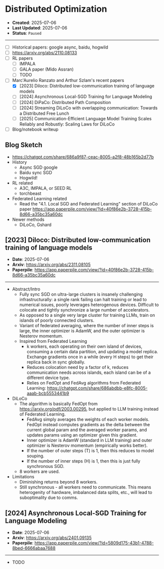 # Distributed Optimization

- **Created**: 2025-07-06
- **Last Updated**: 2025-07-06
- **Status**: `Paused`

---

- [ ] Historical papers: google async, baidu, hogwild
- [ ] <https://arxiv.org/abs/2110.08133>
- [ ] RL papers
  - [ ] IMPALA
  - [ ] GALA paper (Mido Assran)
  - [ ] TODO
- [ ] Marc'Aurelio Ranzato and Arthur Szlam's recent papers
  - [X] [2023] Diloco: Distributed low-communication training of language models
  - [ ] [2024] Asynchronous Local-SGD Training for Language Modeling
  - [ ] [2024] DiPaCo: Distributed Path Composition
  - [ ] [2024] Streaming DiLoCo with overlapping communication: Towards a Distributed Free Lunch
  - [ ] [2025] Communication-Efficient Language Model Training Scales Reliably and Robustly: Scaling Laws for DiLoCo
- [ ] Blog/notebook writeup

## Blog Sketch

- <https://chatgpt.com/share/686a9f87-ceac-8005-a2f8-48b165b2d77b>
- History
  - Async SGD google
  - Baidu sync SGD
  - Hogwild!
- RL related
  - A3C, IMPALA, or SEED RL
  - torchbeast
- Federated Learning related
  - Read the "4.1. Local SGD and Federated Learning" section of DiLoCo paper <https://app.paperpile.com/view/?id=40f86e2b-3728-415b-8d66-a35bc35a60dc>
- Newer methods
  - DiLoCo, Gshard

## [2023] Diloco: Distributed low-communication training of language models

- **Date**: 2025-07-06
- **Arxiv**: <https://arxiv.org/abs/2311.08105>
- **Paperpile**: <https://app.paperpile.com/view/?id=40f86e2b-3728-415b-8d66-a35bc35a60dc>

---

- Abstract/Intro
  - Fully sync SGD on ultra-large clusters is insanely challenging infrastructurally: a single rank failing can halt training or lead to numerical issues, poorly leverages heterogenous devices. Difficult to colocate and tightly synchronize a large number of accelerators.
  - As opposed to a single very large cluster for training LLMs, train on islands of poorly connected clusters.
  - Variant of federated averaging, where the number of inner steps is large, the inner optimizer is AdamW, and the outer optimizer is Nesterov momentum.
  - Inspired from Federated Learning
    - k workers, each operating on their own island of devices, consuming a certain data partition, and updating a model replica. Exchange gradients once in a while (every H steps) to get their replica back in sync globally.
    - Reduces colocation need by a factor of k, reduces communication needs across islands, each island can be of a different device type.
    - Relies on FedOpt and FedAvg algorithms from Federated Learning: <https://chatgpt.com/share/686abdbb-e8fc-8005-aaab-bcb5553441b9>
- DiLoCo
  - The algorithm is basically FedOpt from <https://arxiv.org/pdf/2003.00295>, but applied to LLM training instead of Federated Learning.
    - FedAvg simply averages the weights of each worker models. FedOpt instead computes gradients as the delta between the current global param and the averaged worker params, and updates params using an optimizer given this gradient.
    - Inner optimizer is AdamW (standard in LLM training) and outer optimizer is Nesterov momentum (empirically works better).
    - If the number of outer steps (T) is 1, then this reduces to model souping.
    - If the number of inner steps (H) is 1, then this is just fully synchronous SGD.
  - 8 workers are used.
- Limitations
  - Diminishing returns beyond 8 workers.
  - Still synchronous - all workers need to communicate. This means heterogenity of hardware, imbalanced data splits, etc., will lead to suboptimality due to comms.

## [2024] Asynchronous Local-SGD Training for Language Modeling

- **Date**: 2025-07-06
- **Arxiv**: <https://arxiv.org/abs/2401.09135>
- **Paperpile**: <https://app.paperpile.com/view/?id=5809d175-43b1-4788-8bed-6666abaa7688>

---

- TODO
